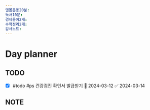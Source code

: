 ```yaml
---
맨몸운동20분: 
독서10분: 
경제용어2개: 
수학정리2개: 
감사노트: 
---
```


# Day planner




## TODO 
- [x] #todo #ps 건강검진 확인서 발급받기 📅 2024-03-12 ✅ 2024-03-14


## NOTE
